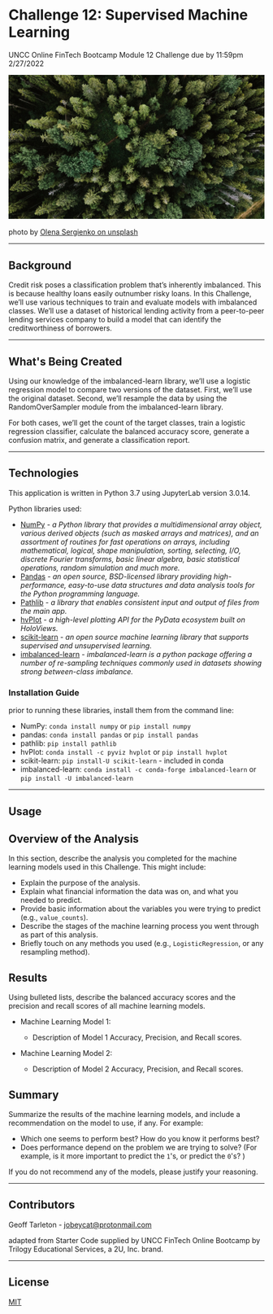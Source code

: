 # Challenge 12: Supervised Machine Learning

UNCC Online FinTech Bootcamp Module 12 Challenge due by 11:59pm 2/27/2022

![](Images/olena-sergienko-3BlVILvh9hM-unsplash.jpg)

photo by [Olena Sergienko on unsplash](https://unsplash.com/photos/3BlVILvh9hM)

---

## Background

Credit risk poses a classification problem that’s inherently imbalanced. This is because healthy loans easily outnumber risky loans. In this Challenge, we’ll use various techniques to train and evaluate models with imbalanced classes. We’ll use a dataset of historical lending activity from a peer-to-peer lending services company to build a model that can identify the creditworthiness of borrowers.

---
## What's Being Created

Using our knowledge of the imbalanced-learn library, we’ll use a logistic regression model to compare two versions of the dataset. First, we’ll use the original dataset. Second, we’ll resample the data by using the RandomOverSampler module from the imbalanced-learn library.

For both cases, we’ll get the count of the target classes, train a logistic regression classifier, calculate the balanced accuracy score, generate a confusion matrix, and generate a classification report.

---

## Technologies

This application is written in Python 3.7 using JupyterLab version 3.0.14.

Python libraries used:

 - [NumPy](https://numpy.org/) - *a Python library that provides a multidimensional array object, various derived objects (such as masked arrays and matrices), and an assortment of routines for fast operations on arrays, including mathematical, logical, shape manipulation, sorting, selecting, I/O, discrete Fourier transforms, basic linear algebra, basic statistical operations, random simulation and much more.*
 - [Pandas](https://pandas.pydata.org/pandas-docs/stable/) - *an open source, BSD-licensed library providing high-performance, easy-to-use data structures and data analysis tools for the Python programming language.*
 - [Pathlib](https://docs.python.org/3.7/library/pathlib.html) - *a library that enables consistent input and output of files from the main app.*
 - [hvPlot](https://hvplot.holoviz.org/user_guide/Introduction.html) - *a high-level plotting API for the PyData ecosystem built on HoloViews.*
 - [scikit-learn](https://scikit-learn.org/stable/user_guide.html) - *an open source machine learning library that supports supervised and unsupervised learning.*
 - [imbalanced-learn](https://imbalanced-learn.org/stable/) - *imbalanced-learn is a python package offering a number of re-sampling techniques commonly used in datasets showing strong between-class imbalance.*

### Installation Guide

prior to running these libraries, install them from the command line:
  - NumPy: `conda install numpy` or `pip install numpy`
  - pandas: `conda install pandas` or `pip install pandas`  
  - pathlib: `pip install pathlib`
  - hvPlot: `conda install -c pyviz hvplot` or `pip install hvplot`
  - scikit-learn: `pip install-U scikit-learn` - included in conda
  - imbalanced-learn: `conda install -c conda-forge imbalanced-learn` or `pip install -U imbalanced-learn`

---

## Usage

## Overview of the Analysis

In this section, describe the analysis you completed for the machine learning models used in this Challenge. This might include:

* Explain the purpose of the analysis.
* Explain what financial information the data was on, and what you needed to predict.
* Provide basic information about the variables you were trying to predict (e.g., `value_counts`).
* Describe the stages of the machine learning process you went through as part of this analysis.
* Briefly touch on any methods you used (e.g., `LogisticRegression`, or any resampling method).

## Results

Using bulleted lists, describe the balanced accuracy scores and the precision and recall scores of all machine learning models.

* Machine Learning Model 1:
  * Description of Model 1 Accuracy, Precision, and Recall scores.



* Machine Learning Model 2:
  * Description of Model 2 Accuracy, Precision, and Recall scores.

## Summary

Summarize the results of the machine learning models, and include a recommendation on the model to use, if any. For example:
* Which one seems to perform best? How do you know it performs best?
* Does performance depend on the problem we are trying to solve? (For example, is it more important to predict the `1`'s, or predict the `0`'s? )

If you do not recommend any of the models, please justify your reasoning.


---

## Contributors

Geoff Tarleton - jobeycat@protonmail.com

adapted from Starter Code supplied by UNCC FinTech Online Bootcamp by Trilogy Educational Services, a 2U, Inc. brand.

---

## License

[MIT](LICENSE)
